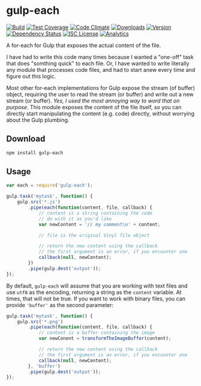 # gulp-each

[![Build][1]][2]
[![Test Coverage][3]][4]
[![Code Climate][5]][6]
[![Downloads][7]][8]
[![Version][9]][8]
[![Dependency Status][10]][11]
[![ISC License][12]][13]
[![Analytics][14]][15]

[1]: https://travis-ci.org/catdad/gulp-each.svg?branch=master
[2]: https://travis-ci.org/catdad/gulp-each

[3]: https://codeclimate.com/github/catdad/gulp-each/badges/coverage.svg
[4]: https://codeclimate.com/github/catdad/gulp-each/coverage

[5]: https://codeclimate.com/github/catdad/gulp-each/badges/gpa.svg
[6]: https://codeclimate.com/github/catdad/gulp-each

[7]: https://img.shields.io/npm/dm/gulp-each.svg
[8]: https://www.npmjs.com/package/gulp-each
[9]: https://img.shields.io/npm/v/gulp-each.svg

[10]: https://david-dm.org/catdad/gulp-each.svg
[11]: https://david-dm.org/catdad/gulp-each

[12]: https://img.shields.io/npm/l/gulp-each.svg
[13]: http://opensource.org/licenses/ISC

[14]: https://ga-beacon.appspot.com/UA-17159207-7/gulp-each/readme
[15]: https://github.com/igrigorik/ga-beacon

A for-each for Gulp that exposes the actual content of the file.

I have had to write this code many times because I wanted a "one-off" task that does "somthing quick" to each file. Or, I have wanted to write literally any module that processes code files, and had to start anew every time and figure out this logic.

Most other for-each implementations for Gulp expose the stream (of buffer) object, requiring the user to read the stream (or buffer) and write out a new stream (or buffer). _Yes, I used the most annoying way to word that on purpose._ This module exposes the content of the file itself, so you can directly start manipulating the content (e.g. code) directly, without worrying about the Gulp plumbing.

## Download

```bash
npm install gulp-each
```

## Usage

```javascript
var each = require('gulp-each');

gulp.task('mytask', function() {
    gulp.src('*.js')
        .pipe(each(function(content, file, callback) {
            // content is a string containing the code
            // do with it as you'd like
            var newContent = '// my comment\n' + content;

            // file is the original Vinyl file object

            // return the new content using the callback
            // the first argument is an error, if you encounter one
            callback(null, newContent);
        })
        .pipe(gulp.dest('output'));
});
```

By default, `gulp-each` will assume that you are working with text files and use `utf8` as the encoding, returning a string as the `content` variable. At times, that will not be true. If you want to work with binary files, you can provide `'buffer'` as the second parameter:

```javascript
gulp.task('mytask', function() {
    gulp.src('*.png')
        .pipe(each(function(content, file, callback) {
            // content is a buffer containing the image
            var newConent = transformTheImageBuffer(content);

            // return the new content using the callback
            // the first argument is an error, if you encounter one
            callback(null, newContent);
        }, 'buffer')
        .pipe(gulp.dest('output'));
});
```
